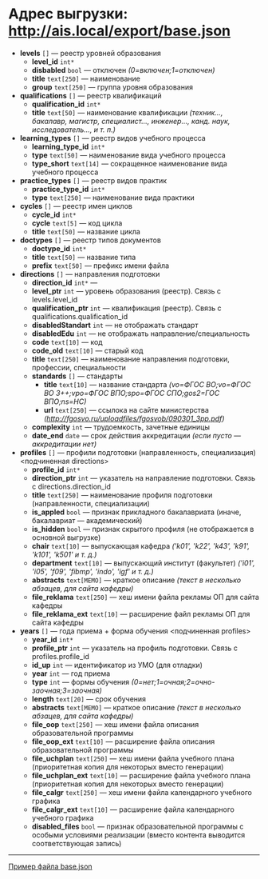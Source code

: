 # Адрес выгрузки: http://ais.local/export/base.json


- __levels__ `[]` — реестр уровней образования
  - __level_id__ `int*`
  - __disbabled__ `bool` — отключен _(0=включен;1=отключен)_
  - __title__ `text[250]` — наименование
  - __group__ `text[250]` — группа уровня образования
- __qualifications__ `[]` — реестр квалификаций
  - __qualification_id__ `int*`
  - __title__ `text[50]` — наименование квалификации _(техник..., бакалавр, магистр, специалист..., инженер..., канд. наук, исследователь..., и т. п.)_
- __learning_types__ `[]` — реестр видов учебного процесса
  - __learning_type_id__ `int*`
  - __type__ `text[50]` — наименование вида учебного процесса
  - __type_short__ `text[14]` — сокращенное наименование вида учебного процесса
- __practice_types__ `[]` — реестр видов практик
  - __practice_type_id__ `int*`
  - __type__ `text[250]` — наименование вида практики
- __cycles__ `[]` — реестр имен циклов
  - __cycle_id__ `int*`
  - __cycle__ `text[5]` — код цикла
  - __title__ `text[50]` — название цикла
- __doctypes__ `[]` — реестр типов документов
  - __doctype_id__ `int*`
  - __title__ `text[50]` — название типа
  - __prefix__ `text[50]` — префикс имени файла
- __directions__ `[]` — направления подготовки
  - __direction_id__ `int*` — 
  - __level_ptr__ `int` — уровень образования (реестр). Связь с levels.level_id
  - __qualification_ptr__ `int` — квалификация (реестр). Связь с qualifications.qualification_id
  - __disabledStandart__ `int` — не отображать стандарт
  - __disabledEdu__ `int` — не отображать направление/специальность
  - __code__ `text[10]` — код
  - __code_old__ `text[10]` — старый код
  - __title__ `text[250]` — наименование направления подготовки, профессии, специальности
  - __standards__ `[]` — стандарты
    - __title__ `text[10]` — название стандарта _(vo=ФГОС ВО;vo=ФГОС ВО 3++;vpo=ФГОС ВПО;spo=ФГОС СПО;gos2=ГОС ВПО;ns=НС)_
    - __url__ `text[250]` — ссылока на сайте министерства _(http://fgosvo.ru/uploadfiles/fgosvob/090301_3pp.pdf)_
  - __complexity__ `int` — трудоемкость, зачетные единицы
  - __date_end__ `date` — срок действия аккредитации _(если пусто — аккредитации нет)_
- __profiles__ `[]` — профили подготовки (направленность, специализация) <подчиненная directions>
  - __profile_id__ `int*`
  - __direction_ptr__ `int` — указатель на направление подготовки. Связь с directions.direction_id
  - __title__ `text[250]` — наименование профиля подготовки (направленности, специализации)
  - __is_appled__ `bool` — признак прикладного бакалавриата (иначе, бакалавриат — академический)
  - __is_hidden__ `bool` — признак скрытого профиля (не отображается в основной выгрузке)
  - __chair__ `text[10]` — выпускающая кафедра _('k01', 'k22', 'k43', 'k91', 'k101', 'k501' и т. д.)_
  - __department__ `text[10]` — выпускающий институт (факультет) _('i01', 'i05', 'f09', 'fibmp', 'indo', 'igf' и т. д.)_
  - __abstracts__ `text[MEMO]` — краткое описание _(текст в несколько абзацев, для сайта кафедры)_
  - __file_reklama__ `text[250]` — хеш имени файла рекламы ОП для сайта кафедры
  - __file_reklama_ext__ `text[10]` — расширение файл рекламы ОП для сайта кафедры
- __years__ `[]` — года приема + форма обучения <подчиненная profiles>
  - __year_id__ `int*`
  - __profile_ptr__ `int` — указатель на профиль подготовки. Связь с profiles.profile_id
  - __id_up__ `int` — идентификатор из УМО (для отладки)
  - __year__ `int` — год приема
  - __type__ `int` — формы обучения _(0=нет;1=очная;2=очно-заочная;3=заочная)_
  - __length__ `text[20]` — срок обучения
  - __abstracts__ `text[MEMO]` — краткое описание _(текст в несколько абзацев, для сайта кафедры)_
  - __file_oop__ `text[250]` — хеш имени файла описания образовательной программы
  - __file_oop_ext__ `text[10]` — расширение файла описания образовательной программы
  - __file_uchplan__ `text[250]` — хеш имени файла учебного плана (приоритетная копия для некоторых вместо генерации)
  - __file_uchplan_ext__ `text[10]` — расширение файла учебного плана (приоритетная копия для некоторых вместо генерации)
  - __file_calgr__ `text[250]` — хеш имени файла календарного учебного графика
  - __file_calgr_ext__ `text[10]` — расширение файла календарного учебного графика
  - __disabled_files__ `bool` — признак образовательной программы с особыми условиями реализации (вместо контента выводится соответствующая запись)

---
[Пример файла base.json](base.json)
